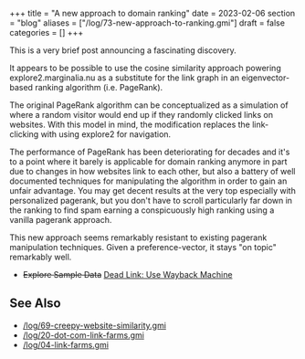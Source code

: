 +++
title = "A new approach to domain ranking"
date = 2023-02-06
section = "blog"
aliases = ["/log/73-new-approach-to-ranking.gmi"]
draft = false
categories = []
+++


This is a very brief post announcing a fascinating discovery.

It appears to be possible to use the cosine similarity approach powering explore2.marginalia.nu as a substitute for the link graph in an eigenvector-based ranking algorithm (i.e. PageRank).

The original PageRank algorithm can be conceptualized as a simulation of where a random visitor would end up if they randomly clicked links on websites. With this model in mind, the modification replaces the link-clicking with using explore2 for navigation.

The performance of PageRank has been deteriorating for decades and it's to a point where it barely is applicable for domain ranking anymore in part due to changes in how websites link to each other, but also a battery of well documented techniques for manipulating the algorithm in order to gain an unfair advantage. You may get decent results at the very top especially with personalized pagerank, but you don't have to scroll particularly far down in the ranking to find spam earning a conspicuously high ranking using a vanilla pagerank approach. 

This new approach seems remarkably resistant to existing pagerank manipulation techniques. Given a preference-vector, it stays "on topic" remarkably well. 

* ~~Explore Sample Data~~ [Dead Link: Use Wayback Machine](https://web.archive.org/web/20230217165734/https://www.marginalia.nu/domains/)

## See Also

* [/log/69-creepy-website-similarity.gmi](/log/69-creepy-website-similarity.gmi)
* [/log/20-dot-com-link-farms.gmi](/log/20-dot-com-link-farms.gmi)
* [/log/04-link-farms.gmi](/log/04-link-farms.gmi)
